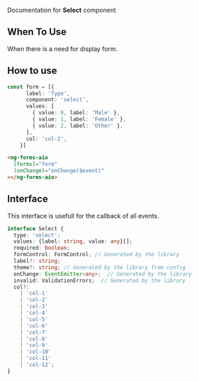 Documentation for **Select** component

## When To Use

When there is a need for display form.

## How to use

```ts
const form = [{
      label: 'Type',
      component: 'select',
      values: [
        { value: 0, label: 'Male' },
        { value: 1, label: 'Female' },
        { value: 2, label: 'Other' },
      ],
      col: 'col-2',
    }]
```

```html
<ng-forms-aio
  [forms]="form"
  (onChange)="onChange($event)"
></ng-forms-aio>
```
## Interface

This interface is usefull for the callback of all events.

```ts
interface Select {
  type: 'select';
  values: {label: string, value: any}[];
  required: boolean;
  formControl: FormControl; // Generated by the library
  label?: string;
  theme?: string; // Generated by the library from config
  onChange: EventEmitter<any>;  // Generated by the library
  invalid: ValidationErrors;  // Generated by the library
  col?:
    | 'col-1'
    | 'col-2'
    | 'col-3'
    | 'col-4'
    | 'col-5'
    | 'col-6'
    | 'col-7'
    | 'col-8'
    | 'col-9'
    | 'col-10'
    | 'col-11'
    | 'col-12';
}
```

